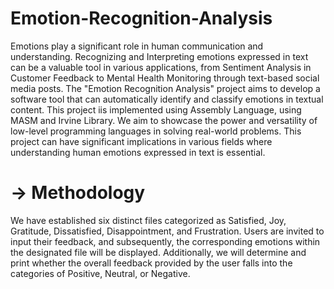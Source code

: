 # Emotion-Recognition-Analysis
Emotions play a significant role in human communication and understanding. Recognizing and Interpreting emotions expressed in text can be a valuable tool in various applications, from Sentiment Analysis in Customer Feedback to Mental Health Monitoring through text-based social media posts.
The "Emotion Recognition Analysis" project aims to develop a software tool that can automatically identify and classify emotions in textual content. This project iis implemented using Assembly Language, using MASM and Irvine Library.
We aim to showcase the power and versatility of low-level programming languages in solving real-world problems. This project can have significant implications in various fields where understanding human emotions expressed in text is essential.

# -> Methodology
We have established six distinct files categorized as Satisfied, Joy, Gratitude, Dissatisfied, Disappointment, and Frustration. Users are invited to input their feedback, and subsequently, the corresponding emotions within the designated file will be displayed. Additionally, we will determine and print whether the overall feedback provided by the user falls into the categories of Positive, Neutral, or Negative.

